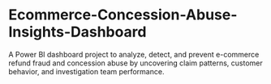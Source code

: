 # Ecommerce-Concession-Abuse-Insights-Dashboard
A Power BI dashboard project to analyze, detect, and prevent e-commerce refund fraud and concession abuse by uncovering claim patterns, customer behavior, and investigation team performance.
